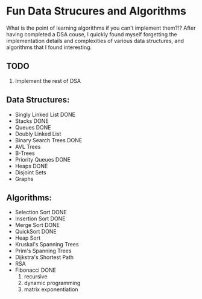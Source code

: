 # Fun Data Strucures and Algorithms

What is the point of learning algorithms if you can't implement them?!?
After having completed a DSA couse, I quickly found myself forgetting the
implementation details and complexities of various data structures,
and algorithms that I found interesting.

## TODO
1. Implement the rest of DSA

## Data Structures:
- Singly Linked List                    DONE
- Stacks                                DONE
- Queues                                DONE
- Doubly Linked List
- Binary Search Trees                   DONE
- AVL Trees
- B-Trees
- Priority Queues                       DONE
- Heaps                                 DONE
- Disjoint Sets
- Graphs

## Algorithms:
- Selection Sort                        DONE
- Insertion Sort                        DONE
- Merge Sort                            DONE
- QuickSort                             DONE
- Heap Sort
- Kruskal's Spanning Trees
- Prim's Spanning Trees
- Dijkstra's Shortest Path
- RSA
- Fibonacci                             DONE
  1. recursive
  2. dynamic programming
  3. matrix exponentiation
